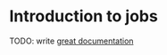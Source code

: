 # Introduction to jobs

TODO: write [great documentation](http://jacobian.org/writing/what-to-write/)
